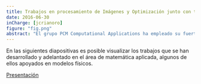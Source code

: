 ```yaml
---
title: Trabajos en procesamiento de Imágenes y Optimización junto con topología
date: 2016-06-30
inCharge: [jcrianoro]
figure: "fig.png"
abstract: "El grupo PCM Computational Applications ha empleado su fuerte en matemática aplicada para estudiar el procesamiento de imágenes, reconstrucción 3D y optimización junto con topología."
---
```


En las siguientes diapositivas es posible visualizar los trabajos que se han desarrollado y adelantado en el área de matemática aplicada, algunos de ellos apoyados en modelos físicos.

[Presentación](planPCM.pdf)